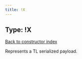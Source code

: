 ```yaml
---
title: !X
---
```

## Type: !X  
[Back to constructor index](index.md)

Represents a TL serialized payload.